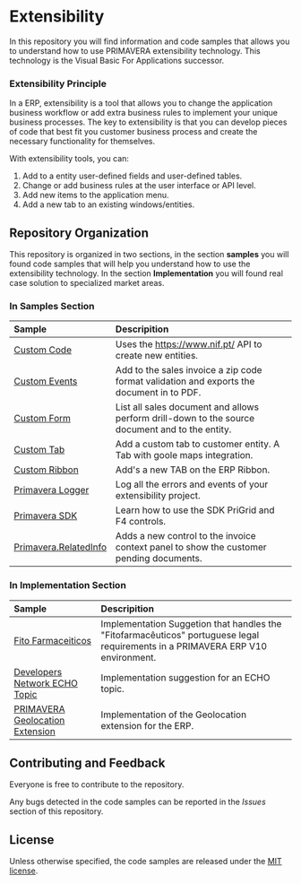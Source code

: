 # Extensibility

In this repository you will find information and code samples that allows you to understand how to use PRIMAVERA extensibility technology. This technology is the Visual Basic For Applications successor.

###  Extensibility Principle

In a ERP, extensibility is a tool that allows you to change the application business workflow or add extra business rules to implement your unique business processes.
The key to extensibility is that you can develop pieces of code that best fit you customer business process and create the necessary functionality for themselves.

With extensibility tools, you can:
1) Add to a entity user-defined fields and user-defined tables.
2) Change or add business rules at the user interface or API level.
3) Add new items to the application menu.
4) Add a new tab to an existing windows/entities.

## Repository Organization

This repository is organized in two sections, in the section **samples** you will found code samples that will help you understand how to use  the extensibility technology. In the section **Implementation** you will found real case solution to specialized market areas.

### In Samples Section

| Sample                                 | Descripition     |
| :------------------------------------- | :--------------- |
| [Custom Code](samples/Custom%20Code) | Uses the https://www.nif.pt/ API to create new entities. |
| [Custom Events](samples/Custom%20Events) | Add to the sales invoice a zip code format validation and exports the document in to PDF. |
| [Custom Form](samples/Custom%20Form) | List all sales document and allows perform drill-down to the source document and to the entity. |
| [Custom Tab](samples/Custom%20Tabs) | Add a custom tab to customer entity. A Tab with goole maps integration. |
| [Custom Ribbon](samples/Custom%20Ribbon) | Add's a new TAB on the ERP Ribbon. |
| [Primavera Logger ](samples/Primavera%20Logger)| Log all the errors and events of your extensibility project. |
| [Primavera SDK](samples/Primavera%20SDK) | Learn how to use the SDK PriGrid and F4 controls. |
| [Primavera.RelatedInfo](samples/Primavera.RelatedInfo) | Adds a new control to the invoice context panel to show the customer pending documents.|

### In Implementation Section

| Sample                                 | Descripition     |
| :------------------------------------- | :--------------- |
| [Fito Farmaceiticos](Implementation/SIFitofarmaceuticos) | Implementation Suggetion that handles the "Fitofarmacêuticos" portuguese legal requirements in a PRIMAVERA ERP V10 environment. |
| [Developers Network ECHO Topic](Implementation\Primavera.Bot.DevelopersNetworkTopicSR1) | Implementation suggestion for an ECHO topic. |
| [PRIMAVERA Geolocation Extension](Implementation\Primavera.Platform.Geolocation) | Implementation of the Geolocation extension for the ERP. |

## Contributing and Feedback

Everyone is free to contribute to the repository.

Any bugs detected in the code samples can be reported in the *Issues* section of this repository.

## License

Unless otherwise specified, the code samples are released under the [MIT license](https://pt.wikipedia.org/wiki/Licen%C3%A7a_MIT).

